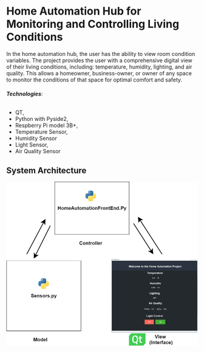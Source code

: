 # Home Automation Hub for Monitoring and Controlling Living Conditions

In the home automation hub, the user has the ability to view room condition variables. The project provides the user with a comprehensive digital view of their living conditions, including: temperature, humidity, lighting, and air quality. This allows a homeowner, business-owner, or owner of any space to monitor the conditions of that space for optimal comfort and safety.

###### **Technologies**:
- QT, 
- Python with Pyside2,
- Respberry Pi model 3B+,
- Temperature Sensor,
- Humidity Sensor
- Light Sensor,
- Air Quality Sensor

## System Architecture

![](Agritecture.png)
